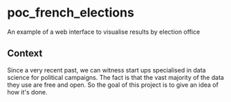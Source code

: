 # poc_french_elections
An example of a web interface to visualise results by election office


## Context
Since a very recent past, we can witness start ups specialised in data science for political campaigns. The fact is that the vast majority of the data they use are free and open.
So the goal of this project is to give an idea of how it's done.
